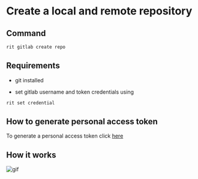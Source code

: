 # Create a local and remote repository

## Command

```bash
rit gitlab create repo
```

## Requirements

- git installed

- set gitlab username and token credentials using

```bash
rit set credential
```

## How to generate personal access token

To generate a personal access token click [here](https://docs.gitlab.com/ee/user/profile/personal_access_tokens.html)

## How it works

![gif](https://media.giphy.com/media/USCWX5znZyXi3MW8Wu/giphy.gif)
